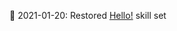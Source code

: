 :beers: 2021-01-20: Restored [Hello!](https://github.com/EO4wellness/T-I-L/blob/main/polyglot/la-otra/Czech/Castle1/Hello.md#2021-01-20-study-session) skill set 
